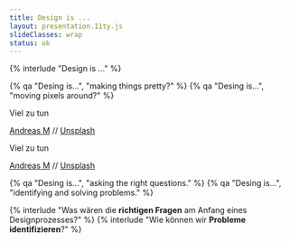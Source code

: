 ```yaml
---
title: Design is ...
layout: presentation.11ty.js
slideClasses: wrap
status: ok
---
```


{% interlude "Design is ..." %}

{% qa "Desing is...", "making things pretty?" %}
{% qa "Desing is...", "moving pixels around?" %}

<section class="image is-fullscreen" data-background="./images/time-square.jpg.jpg" data-background-position="bottom">
  <div class="bu">
    <p>Viel zu tun</p>
    <p class="credit">
      <a href="https://unsplash.com/@nextvoyage_pl" target="_blank">Andreas M</a> // <a href="https://unsplash.com/photos/hJwLoCI1TmA" target="_blank">Unsplash</a></p>
  </div>
</section>

<section class="image is-fullscreen" data-background="./images/time-square.jpg.jpg" data-background-position="bottom">
  <div class="bu">
    <p>Viel zu tun</p>
    <p class="credit">
      <a href="https://unsplash.com/@nextvoyage_pl" target="_blank">Andreas M</a> // <a href="https://unsplash.com/photos/hJwLoCI1TmA" target="_blank">Unsplash</a></p>
  </div>
</section>

{% qa "Desing is...", "asking the right questions." %}
{% qa "Desing is...", "identifying and solving problems." %}

{% interlude "Was wären die <strong>richtigen Fragen</strong> am Anfang eines Designprozesses?" %}
{% interlude "Wie können wir <strong>Probleme identifizieren</strong>?" %}
